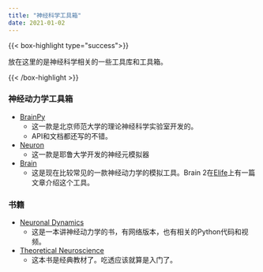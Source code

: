 ```yaml
---
title: "神经科学工具箱"
date: 2021-01-02
---
```

{{< box-highlight type="success">}}

放在这里的是神经科学相关的一些工具库和工具箱。

{{< /box-highlight >}}

### 神经动力学工具箱

* [BrainPy](https://github.com/PKU-NIP-Lab/BrainPy)
  * 这一款是北京师范大学的理论神经科学实验室开发的。
  * API和文档都还写的不错。
* [Neuron](https://neuron.yale.edu/neuron/)
  * 这一款是耶鲁大学开发的神经元模拟器
* [Brain](https://briansimulator.org/)
  * 这是现在比较常见的一款神经动力学的模拟工具。Brain 2在[Elife](https://elifesciences.org/articles/47314)上有一篇文章介绍这个工具。

### 书籍

* [Neuronal Dynamics](https://neuronaldynamics.epfl.ch/index.html)
  * 这是一本讲神经动力学的书，有网络版本，也有相关的Python代码和视频。
* [Theoretical Neuroscience](http://www.gatsby.ucl.ac.uk/~dayan/book/)
  * 这本书是经典教材了。吃透应该就算是入门了。
